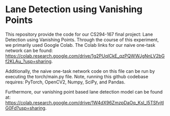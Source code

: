 # Lane Detection using Vanishing Points

This repository provide the code for our CS294-167 final project: Lane Detection using Vanishing Points. Through the course of this experiment, we primarily used Google Colab. The Colab links for our naive one-task network can be found: https://colab.research.google.com/drive/1g2PUqlCkE_qzPQWWJgNnLV2bGf2KLAu_?usp=sharing. 

Additionally, the naive one-task network code on this file can be run by executing the torch/main.py file. Note, running this github codebase requires: PyTorch, OpenCV2, Numpy, SciPy, and Pandas.

Furthermore, our vanishing point based lane detection model can be found at: https://colab.research.google.com/drive/1W4dX96ZmzpDaOq_KsI_l5TSfvjtIG0Fd?usp=sharing. 